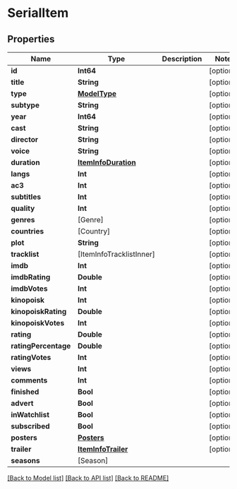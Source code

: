 # SerialItem

## Properties
Name | Type | Description | Notes
------------ | ------------- | ------------- | -------------
**id** | **Int64** |  | [optional] 
**title** | **String** |  | [optional] 
**type** | [**ModelType**](ModelType.md) |  | [optional] 
**subtype** | **String** |  | [optional] 
**year** | **Int64** |  | [optional] 
**cast** | **String** |  | [optional] 
**director** | **String** |  | [optional] 
**voice** | **String** |  | [optional] 
**duration** | [**ItemInfoDuration**](ItemInfoDuration.md) |  | [optional] 
**langs** | **Int** |  | [optional] 
**ac3** | **Int** |  | [optional] 
**subtitles** | **Int** |  | [optional] 
**quality** | **Int** |  | [optional] 
**genres** | [Genre] |  | [optional] 
**countries** | [Country] |  | [optional] 
**plot** | **String** |  | [optional] 
**tracklist** | [ItemInfoTracklistInner] |  | [optional] 
**imdb** | **Int** |  | [optional] 
**imdbRating** | **Double** |  | [optional] 
**imdbVotes** | **Int** |  | [optional] 
**kinopoisk** | **Int** |  | [optional] 
**kinopoiskRating** | **Double** |  | [optional] 
**kinopoiskVotes** | **Int** |  | [optional] 
**rating** | **Double** |  | [optional] 
**ratingPercentage** | **Double** |  | [optional] 
**ratingVotes** | **Int** |  | [optional] 
**views** | **Int** |  | [optional] 
**comments** | **Int** |  | [optional] 
**finished** | **Bool** |  | [optional] 
**advert** | **Bool** |  | [optional] 
**inWatchlist** | **Bool** |  | [optional] 
**subscribed** | **Bool** |  | [optional] 
**posters** | [**Posters**](Posters.md) |  | [optional] 
**trailer** | [**ItemInfoTrailer**](ItemInfoTrailer.md) |  | [optional] 
**seasons** | [Season] |  | 

[[Back to Model list]](../README.md#documentation-for-models) [[Back to API list]](../README.md#documentation-for-api-endpoints) [[Back to README]](../README.md)


